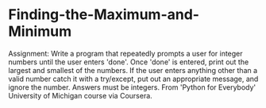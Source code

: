 # Finding-the-Maximum-and-Minimum
Assignment: Write a program that repeatedly prompts a user for integer numbers until the user enters 'done'. Once 'done' is entered, print out the largest and smallest of the numbers. If the user enters anything other than a valid number catch it with a try/except, put out an appropriate message, and ignore the number. Answers must be integers. From 'Python for Everybody' University of Michigan course via Coursera.
